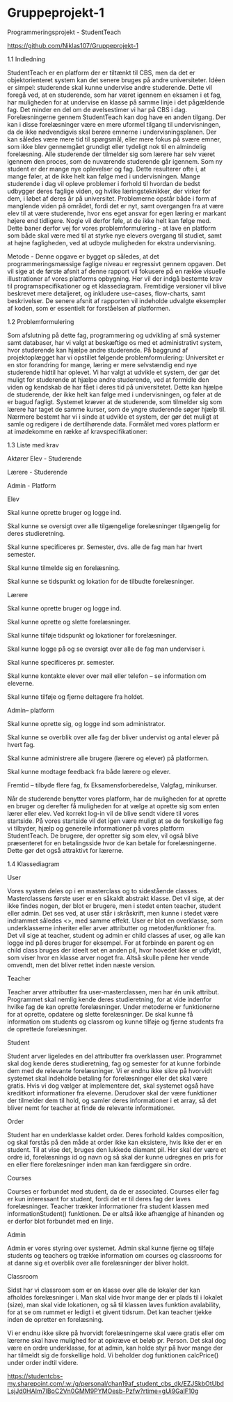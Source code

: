 # Gruppeprojekt-1

Programmeringsprojekt - StudentTeach

https://github.com/Niklas107/Gruppeprojekt-1 
 
1.1 Indledning  

StudentTeach er en platform der er tiltænkt til CBS, men da det er objektorienteret system kan det senere bruges på andre universiteter. Idéen er simpel: studerende skal kunne undervise andre studerende. Dette vil foregå ved, at en studerende, som har været igennem en eksamen i et fag, har muligheden for at undervise en klasse på samme linje i det pågældende fag. Det minder en del om de øvelsestimer vi har på CBS i dag. Forelæsningerne gennem StudentTeach kan dog have en anden tilgang. Der kan i disse forelæsninger være en mere uformel tilgang til undervisningen, da de ikke nødvendigvis skal berøre emnerne i undervisningsplanen. Der kan således være mere tid til spørgsmål, eller mere fokus på svære emner, som ikke blev gennemgået grundigt eller tydeligt nok til en almindelig forelæsning. Alle studerende der tilmelder sig som lærere har selv været igennem den proces, som de nuværende studerende går igennem. Som ny student er der mange nye oplevelser og fag. Dette resulterer ofte i, at mange føler, at de ikke helt kan følge med i undervisningen. Mange studerende i dag vil opleve problemer i forhold til hvordan de bedst udbygger deres faglige viden, og hvilke læringsteknikker, der virker for dem, i løbet af deres år på universitet. Problemerne opstår både i form af manglende viden på området, fordi det er nyt, samt overgangen fra at være elev til at være studerende, hvor ens eget ansvar for egen læring er markant højere end tidligere. Nogle vil derfor føle, at de ikke helt kan følge med. Dette baner derfor vej for vores problemformulering - at lave en platform som både skal være med til at styrke nye elevers overgang til studiet, samt at højne fagligheden, ved at udbyde muligheden for ekstra undervisning.  

Metode - Denne opgave er bygget op således, at det programmeringsmæssige faglige niveau er regressivt gennem opgaven. Det vil sige at de første afsnit af denne rapport vil fokusere på en række visuelle illustrationer af vores platforms opbygning. Her vil der indgå bestemte krav til programspecifikationer og et klassediagram. Fremtidige versioner vil blive beskrevet mere detaljeret, og inkludere use-cases, flow-charts, samt beskrivelser. De senere afsnit af rapporten vil indeholde udvalgte eksempler af koden, som er essentielt for forståelsen af platformen.  

1.2 Problemformulering  

Som afslutning på dette fag, programmering og udvikling af små systemer samt databaser, har vi valgt at beskæftige os med et administrativt system, hvor studerende kan hjælpe andre studerende. På baggrund af projektoplægget har vi opstillet følgende problemformulering: Universitet er en stor forandring for mange, læring er mere selvstændig end nye studerende hidtil har oplevet. Vi har valgt at udvikle et system, der gør det muligt for studerende at hjælpe andre studerende, ved at formidle den viden og kendskab de har fået i deres tid på universitetet. Dette kan hjælpe de studerende, der ikke helt kan følge med i undervisningen, og føler at de er bagud fagligt. Systemet kræver at de studerende, som tilmelder sig som lærere har taget de samme kurser, som de yngre studerende søger hjælp til. Nærmere bestemt har vi i sinde at udvikle et system, der gør det muligt at samle og redigere i de dertilhørende data. Formålet med vores platform er at imødekomme en række af kravspecifikationer:  

1.3 Liste med krav  

Aktører 
Elev - Studerende 

Lærere - Studerende 

Admin - Platform 

Elev 

Skal kunne oprette bruger og logge ind.  

Skal kunne se oversigt over alle tilgængelige forelæsninger tilgængelig for deres studieretning.  

Skal kunne specificeres pr. Semester, dvs. alle de fag man har hvert semester. 

Skal kunne tilmelde sig en forelæsning.  

Skal kunne se tidspunkt og lokation for de tilbudte forelæsninger.  

Lærere 

Skal kunne oprette bruger og logge ind. 

Skal kunne oprette og slette forelæsninger.   

Skal kunne tilføje tidspunkt og lokationer for forelæsninger. 

Skal kunne logge på og se oversigt over alle de fag man underviser i. 

Skal kunne specificeres pr. semester.  

Skal kunne kontakte elever over mail eller telefon – se information om eleverne.  

Skal kunne tilføje og fjerne deltagere fra holdet. 

Admin– platform  

Skal kunne oprette sig, og logge ind som administrator. 

Skal kunne se overblik over alle fag der bliver undervist og antal elever på hvert fag.  

Skal kunne administrere alle brugere (lærere og elever) på platformen. 

Skal kunne modtage feedback fra både lærere og elever.  

Fremtid – tilbyde flere fag, fx Eksamensforberedelse, Valgfag, minikurser.  

Når de studerende benytter vores platform, har de muligheden for at oprette en bruger og derefter få muligheden for at vælge at oprette sig som enten lærer eller elev. Ved korrekt log-in vil de blive sendt videre til vores startside. På vores startside vil det igen være muligt at se de forskellige fag vi tilbyder, hjælp og generelle informationer på vores platform StudentTeach. De brugere, der opretter sig som elev, vil også blive præsenteret for en betalingsside hvor de kan betale for forelæsningerne. Dette gør det også attraktivt for lærerne.  

1.4  Klassediagram  

 

User 

Vores system deles op i en masterclass og to sidestående classes. Masterclassens første user er en såkaldt abstrakt klasse. Det vil sige, at der ikke findes nogen, der blot er brugere, men i stedet enten teacher, student eller admin. Det ses ved, at user står i skråskrift, men kunne i stedet være indrammet således <<User>>, med samme effekt. User er blot en overklasse, som underklasserne inheriter eller arver attributter og metoder/funktioner fra. Det vil sige at teacher, student og admin er child classes af user, og alle kan logge ind på deres bruger for eksempel. For at forbinde en parent og en child class bruges der ideelt set en anden pil, hvor hovedet ikke er udfyldt, som viser hvor en klasse arver noget fra. Altså skulle pilene her vende omvendt, men det bliver rettet inden næste version. 

Teacher  

Teacher arver attributter fra user-masterclassen, men har én unik attribut. Programmet skal nemlig kende deres studieretning, for at vide indenfor hvilke fag de kan oprette forelæsninger. Under metoderne er funktionerne for at oprette, opdatere og slette forelæsninger. De skal kunne få information om students og classrom og kunne tilføje og fjerne students fra de oprettede forelæsninger. 

Student  

Student arver ligeledes en del attributter fra overklassen user. Programmet skal dog kende deres studieretning, fag og semester for at kunne forbinde dem med de relevante forelæsninger. Vi er endnu ikke sikre på hvorvidt systemet skal indeholde betaling for forelæsninger eller det skal være gratis. Hvis vi dog vælger at implementere det, skal systemet også have kreditkort informationer fra eleverne. Derudover skal der være funktioner der tilmelder dem til hold, og samler deres informationer i et array, så det bliver nemt for teacher at finde de relevante informationer.  

Order  

Student har en underklasse kaldet order. Deres forhold kaldes composition, og skal forstås på den måde at order ikke kan eksistere, hvis ikke der er en student. Til at vise det, bruges den lukkede diamant pil. Her skal der være et ordre id, forelæsnings id og navn og så skal der kunne udregnes en pris for en eller flere forelæsninger inden man kan færdiggøre sin ordre. 

Courses 

Courses er forbundet med student, da de er associated. Courses eller fag er kun interessant for student, fordi det er til deres fag der laves forelæsninger. Teacher trækker informationer fra student klassen med informationStudent() funktionen. De er altså ikke afhængige af hinanden og er derfor blot forbundet med en linje. 

Admin  

Admin er vores styring over systemet. Admin skal kunne fjerne og tilføje students og teachers og trække information om courses og classrooms for at danne sig et overblik over alle forelæsninger der bliver holdt. 

Classroom  

Sidst har vi classroom som er en klasse over alle de lokaler der kan afholdes forelæsninger i. Man skal vide hvor mange der er plads til i lokalet (size), man skal vide lokationen, og så til klassen laves funktion avalability, for at se om rummet er ledigt i et givent tidsrum. Det kan teacher tjekke inden de opretter en forelæsning. 

Vi er endnu ikke sikre på hvorvidt forelæsningerne skal være gratis eller om lærerne skal have mulighed for at opkræve et beløb pr. Person. Det skal dog være en ordre underklasse, for at admin, kan holde styr på hvor mange der har tilmeldt sig de forskellige hold. Vi beholder dog funktionen calcPrice() under order indtil videre. 

 
https://studentcbs-my.sharepoint.com/:w:/g/personal/chan19af_student_cbs_dk/EZJSkbOtUbdLsjJd0HAIm7IBoC2Vn0GMM9PYMOesb-Pzfw?rtime=gUi9GalF10g
 
